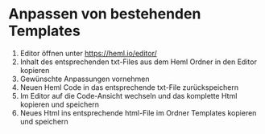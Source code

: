 # Anpassen von bestehenden Templates

1. Editor öffnen unter <https://heml.io/editor/>
2. Inhalt des entsprechenden txt-Files aus dem Heml Ordner in den Editor kopieren
3. Gewünschte Anpassungen vornehmen
4. Neuen Heml Code in das entsprechende txt-File zurückspeichern
5. Im Editor auf die Code-Ansicht wechseln und das komplette Html kopieren und speichern
6. Neues Html ins entsprechende html-File im Ordner Templates kopieren und speichern
